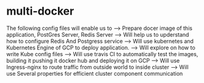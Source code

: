 ﻿# multi-docker


The following config files will enable us to 
--> Prepare docer image of this application, PostGres Server, Redis Server
--> Will help us to upderstand how to configure Redis And Postgress service 
--> Will use kubernetes and Kubernetes Engine of GCP to deploy application. 
--> Will explore on how to write Kube config files 
--> Will use travis CI to automatically test the images, building it pushing it docker hub and deploying it on GCP
--> Will use Ingress-nginx to route traffic from outside world to inside cluster
--> Will use Several properties for efficient cluster component communication 

